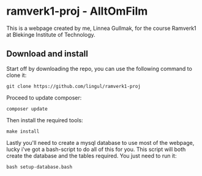 # ramverk1-proj - AlltOmFilm

This is a webpage created by me, Linnea Gullmak, for the course Ramverk1 at Blekinge Institute of Technology.

## Download and install

Start off by downloading the repo, you can use the following command to clone it:
```
git clone https://github.com/lingul/ramverk1-proj

```

Proceed to update composer:
```
composer update
```

Then install the required tools:
```
make install
```

Lastly you'll need to create a mysql database to use most of the webpage, lucky i've got a bash-script to do all of this for you. This script will both create the database and the tables required.  You just need to run it:
```
bash setup-database.bash
```
